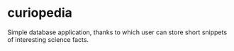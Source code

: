 # curiopedia
Simple database application, thanks to which user can store short snippets of interesting science facts. 
